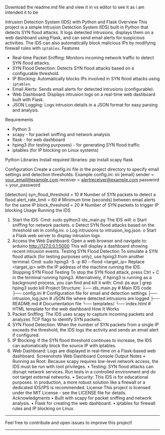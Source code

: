 Download the readme.md file and view it in vs editor to see it as i am intended it to be
 
 Intrusion Detection System (IDS) with Python and Flask
Overview
This project is a simple Intrusion Detection System (IDS) built in Python that detects SYN flood attacks. It logs detected intrusions, displays them on a web dashboard using Flask, and can send email alerts for suspicious activities. The IDS can also automatically block malicious IPs by modifying firewall rules with `iptables`.
Features
- Real-time Packet Sniffing: Monitors incoming network traffic to detect SYN flood attacks.
- SYN Flood Detection: Detects SYN flood attacks based on a configurable threshold.
- IP Blocking: Automatically blocks IPs involved in SYN flood attacks using `iptables`.
- Email Alerts: Sends email alerts for detected intrusions (configurable).
- Web Dashboard: Displays intrusion logs on a real-time web dashboard built with Flask.
- JSON Logging: Logs intrusion details in a JSON format for easy parsing and analysis.

Requirements
- Python 3
- scapy - for packet sniffing and network analysis
- flask - for web dashboard
- hping3 (for testing purposes) - for generating SYN flood traffic
- iptables (for IP blocking on Linux systems)

Python Libraries
Install required libraries:
pip install scapy flask

Configuration
Create a config.ini file in the project directory to specify email settings and detection thresholds.
Example config.ini:
ini
[email]
sender = your_email@example.com
receiver = alertreceiver@example.com
password = your_password

[detection]
syn_flood_threshold = 10  # Number of SYN packets to detect a flood
alert_rate_limit = 60     # Minimum time (seconds) between email alerts for the same IP
block_threshold = 20      # Number of SYN packets to trigger IP blocking
Usage
Running the IDS
1.	Start the IDS:
Cmd: sudo python3 ids_main.py
The IDS will:
o	Start sniffing for network packets.
o	Detect SYN flood attacks based on the threshold set in config.ini.
o	Log intrusions to intrusion_log.json.
o	Start a Flask web server to display intrusion logs.
2.	Access the Web Dashboard:
Open a web browser and navigate to:
arduino
http://127.0.0.1:5000
This will display a dashboard showing recent intrusion events.
Testing SYN Flood Detection
To simulate a SYN flood attack (for testing purposes only), use hping3 from another terminal:
Cmd: sudo hping3 -S -p 80 --flood <target_ip>
Replace <target_ip> with the IP address of the machine running the IDS.
Stopping SYN Flood Testing
To stop the SYN flood attack, press Ctrl + C in the terminal running hping3.
Alternatively, if hping3 is running as a background process, you can find and kill it with:
Cmd: ps aux | grep hping3
sudo kill <PID>
Project Structure:
├── ids_main.py          # Main IDS code
├── config.ini           # Configuration file for email and detection settings
├── intrusion_log.json   # JSON file where detected intrusions are logged
├── README.md            # Documentation file
└── templates/
    └── index.html       # HTML template for the web dashboard
How It Works
1.	Packet Sniffing: The IDS uses scapy to capture incoming packets and analyzes TCP flags to identify SYN packets.
2.	SYN Flood Detection: When the number of SYN packets from a single IP exceeds the threshold, the IDS logs the activity and sends an email alert if configured.
3.	IP Blocking: If the SYN flood threshold continues to increase, the IDS can automatically block the source IP with iptables.
4.	Web Dashboard: Logs are displayed in real-time on a Flask-based web dashboard.
Screenshots
Web Dashboard
Console Output
Notes
•	Running as Root: Because scapy requires low-level network access, the IDS must be run with root privileges.
•	Testing: SYN flood attacks can disrupt network services. Run tests in a controlled environment and do not target external networks.
•	Security: This IDS is for educational purposes. In production, a more robust solution like a firewall or a dedicated IDS/IPS is recommended.
License
This project is licensed under the MIT License - see the LICENSE file for details.
Acknowledgments
•	Built with scapy for packet sniffing and network analysis.
•	Flask for creating the web dashboard.
•	iptables for firewall rules and IP blocking on Linux.
________________________________________
Feel free to contribute and open issues to improve this project!

---
